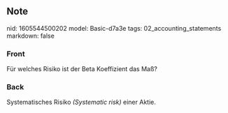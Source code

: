 ## Note
nid: 1605544500202
model: Basic-d7a3e
tags: 02_accounting_statements
markdown: false

### Front
<p>Für welches Risiko ist der Beta Koeffizient das Maß?

### Back
Systematisches Risiko <i>(Systematic risk)</i> einer Aktie.
